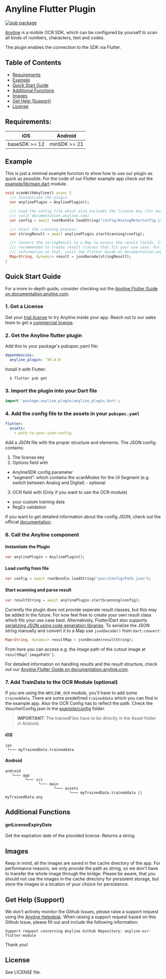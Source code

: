 # Anyline Flutter Plugin

[![pub package](https://img.shields.io/pub/v/anyline_plugin.svg)](https://pub.dev/packages/anyline_plugin)

[Anyline](https://www.anyline.io) is a mobile OCR SDK, which can be configured by yourself to scan all kinds of numbers, characters, text and codes. 

The plugin enables the connection to the SDK via Flutter.

## Table of Contents
* [Requirements](#requirements)
* [Example](#example)
* [Quick Start Guide](#quick-start-guide)
* [Additional Functions](#additional-functions)
* [Images](#Images)
* [Get Help (Support)](#Get-Help-Support)
* [License](#License)

## Requirements:

| **iOS**           | **Android**  |
|-------------------|--------------|
| baseSDK >= 12     | minSDK >= 21 |

## Example

This is just a minimal example function to show how to use our plugin as quick as possible. For the code of our Flutter example app check out the [example/lib/main.dart](https://github.com/Anyline/anyline-ocr-flutter-module/blob/main/example/lib/main.dart) module.
```dart
void scanWithAnyline() async {
  /// Instantiate the plugin.
  var anylinePlugin = AnylinePlugin();

  /// Load the config file which also includes the license key (for more info
  /// visit documentation.anyline.com).
  var config = await rootBundle.loadString("config/AnalogMeterConfig.json");

  /// Start the scanning process.
  var stringResult = await anylinePlugin.startScanning(config);

  /// Convert the stringResult to a Map to access the result fields. It is
  /// recommended to create result classes that fit your use case. For more
  /// information on that, visit the Flutter Guide on documentation.anyline.com.
  Map<String, dynamic> result = jsonDecode(stringResult);
}
```
	                
## Quick Start Guide

For a more in-depth guide, consider checking out the [Anyline Flutter Guide on documentation.anyline.com](https://documentation.anyline.com/toc/platforms/flutter/getting_started.html#anyline-flutter-guide).

### 1. Get a License
Get your [trial license](https://ocr.anyline.com/request/sdk-trial/) to try Anyline inside your app. 
Reach out to our sales team to get a [commercial license](https://ocr.anyline.com/request/sdk-trial/).

### 2. Get the Anyline flutter plugin

Add this to your package's pubspec.yaml file:

```yaml
dependencies:
  anyline_plugin: ^40.0.0
```

Install it with Flutter:

```shell
  $ flutter pub get
```

### 3. Import the plugin into your Dart file
```dart
import 'package:anyline_plugin/anyline_plugin.dart';
```
### 4. Add the config file to the assets in your `pubspec.yaml`
```yaml
flutter:
  assets:
    - path-to-your-json-config
```
Add a JSON file with the proper structure and elements. The JSON config contains: 

1. The license key 
2. Options field with
-	AnylineSDK config parameter
-	“segment”: which contains the scanModes for the UI Segment (e.g. switch between Analog and Digital) - optional
3. OCR field with (Only if you want to use the OCR module)
-   your custom training data
-   RegEx validation

If you want to get detailed information about the config JSON, check out the official [documentation](https://documentation.anyline.io/toc/view_configuration/index.html).

### 6. Call the Anyline component 

#### Instantiate the Plugin

```dart
var anylinePlugin = AnylinePlugin();
```

#### Load config from file

```dart
var config = await rootBundle.loadString("your/Config/Path.json");
```

#### Start scanning and parse result

```dart
var resultString = await anylinePlugin.startScanning(config);
```

Currently the plugin does not provide seperate result classes, but this may be added in the future. For now feel free to create your own result class which fits your use case best. Alternatively, Flutter/Dart also supports [serializing JSON using code generation libraries](https://flutter.dev/docs/development/data-and-backend/json). To serialize the JSON string manually and convert it to a Map use `jsonDecode()` from `dart:convert`:

```dart
Map<String, dynamic> resultMap = jsonDecode(resultString);
```

From here you can access e.g. the image path of the cutout image at `resultMap['imagePath']`. 

For detailed information on handling results and the result structure, check out our [Anyline Flutter Guide on documentation.anyline.com](https://documentation.anyline.com/toc/platforms/flutter/getting_started.html#anyline-flutter-guide).

### 7. Add TrainData to the OCR Module (optional) 
If you are using the `ANYLINE_OCR` module, you'll have to add some `traineddata`. There are some predefined `traineddata` which
you can find in the example app. Also the OCR Config has to reflect the path. Check the VoucherConfig.json in the [example/config](https://github.com/Anyline/anyline-ocr-flutter-module/blob/main/example/config) folder.

> __IMPORTANT:__ The trainedFiles have to be directly in the Asset folder in Android.

#### iOS
```
ios   
 └─── myTrainedData.traineddata
```

#### Android
```
android   
   └─── app
         └─── src
               └─── main
                      └─── assets
                             └─── myTrainedData.traineddata || myTrainedData.any
```


## Additional Functions

#### getLicenseExpiryDate

Get the expiration date of the provided license. Returns a string.


## Images

Keep in mind, all the images are saved in the cache directory of the app. For performance reasons, we only provide the 
path as string, so we don't have to transfer the whole image through the bridge. Please be aware,  that you should not 
use the images in the cache directory for persistent storage, but store the images in a location of your choice for persistence.

## Get Help (Support)

We don't actively monitor the Github Issues, please raise a support request using the [Anyline Helpdesk](https://anyline.atlassian.net/servicedesk/customer/portal/2/group/6).
When raising a support request based on this Github Issue, please fill out and include the following information:

```
Support request concerning Anyline Github Repository: anyline-ocr-flutter-module
```

Thank you!

## License

See LICENSE file.
